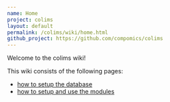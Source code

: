 ```yaml
---
name: Home
project: colims
layout: default
permalink: /colims/wiki/home.html
github_project: https://github.com/compomics/colims
---
```


Welcome to the colims wiki!

This wiki consists of the following pages:

  * [how to setup the database](/colims/wiki/databaserequirementsandsetup.html)
  * [how to setup and use the modules](/colims/wiki/modulesconfiguration.html)
